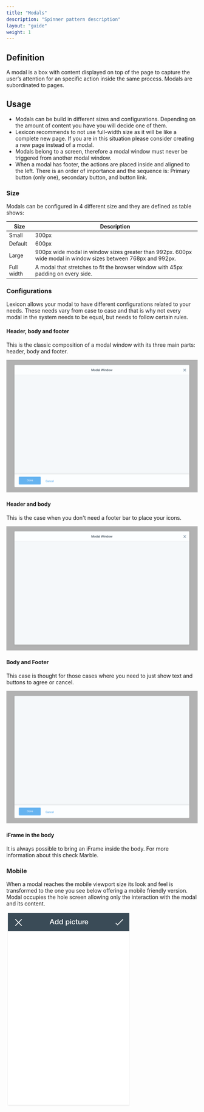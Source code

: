 ```yaml
---
title: "Modals"
description: "Spinner pattern description"
layout: "guide"
weight: 1
---
```


## Definition

A modal is a box with content displayed on top of the page to capture the user’s attention for an specific action inside the same process. Modals are subordinated to pages.

## Usage

* Modals can be build in different sizes and configurations. Depending on the amount of content you have you will decide one of them.
* Lexicon recommends to not use full-width size as it will be like a complete new page. If you are in this situation please consider creating a new page instead of a modal.
* Modals belong to a screen, therefore a modal window must never be triggered from another modal window.
* When a modal has footer, the actions are placed inside and aligned to the left. There is an order of importance and the sequence is: Primary button (only one), secondary button, and button link.

### Size

Modals can be configured in 4 different size and they are defined as table shows:

| Size | Description |
| ---- | ----- |
| Small | 300px |
| Default | 600px |
| Large | 900px wide modal in window sizes greater than 992px. 600px wide modal in window sizes between 768px and 992px. |
| Full width | A modal that stretches to fit the browser window with 45px padding on every side. |


### Configurations

Lexicon allows your modal to have different configurations related to your needs. These needs vary from case to case and that is why not every modal in the system needs to be equal, but needs to follow certain rules.

#### Header, body and footer

This is the classic composition of a modal window with its three main parts: header, body and footer.

![modal window over a dark transparent background](../../../images/modal.png)

#### Header and body

This is the case when you don't need a footer bar to place your icons.

![modal window over a dark transparent background only header and body](../../../images/modalHeaderBody.png)

#### Body and Footer

This case is thought for those cases where you need to just show text and buttons to agree or cancel.

![modal window over a dark transparent background only body and footer](../../../images/modalBodyFooter.png)

#### iFrame in the body

It is always possible to bring an iFrame inside the body. For more information about this check Marble.


### Mobile

When a modal reaches the mobile viewport size its look and feel is transformed to the one you see below offering a mobile friendly version. Modal occupies the hole screen allowing only the interaction with the modal and its content.

![modal window mobile version always full screen](../../../images/modalMobileWhiteBg.png)


